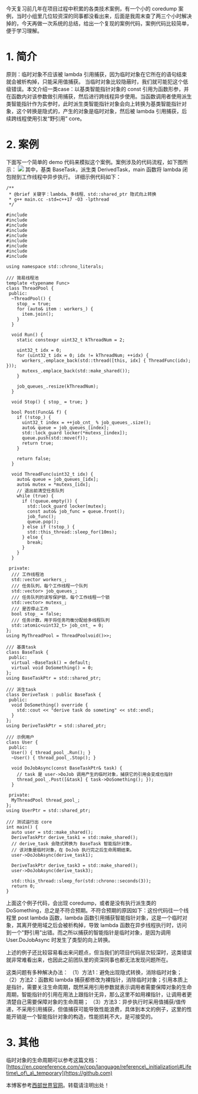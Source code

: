
今天复习前几年在项目过程中积累的各类技术案例，有一个小的 coredump 案例，当时小组里几位较资深的同事都没看出来，后面是我周末查了两三个小时解决掉的，今天再做一次系统的总结，给出一个复现的案例代码，案例代码比较简单，便于学习理解。


# 1\. 简介


原则：临时对象不应该被 lambda 引用捕获，因为临时对象在它所在的语句结束就会被析构掉，只能采用值捕获。
当临时对象比较隐蔽时，我们就可能犯这个低级错误。本文介绍一类case：以基类智能指针对象的 const 引用为函数形参，并在函数内对该参数做引用捕获，然后进行跨线程异步使用。当函数调用者使用派生类智能指针作为实参时，此时派生类智能指针对象会向上转换为基类智能指针对象，这个转换是隐式的，产生的对象是临时对象，然后被 lambda 引用捕获，后续跨线程使用引发“野引用” core。


# 2\. 案例


下面写一个简单的 demo 代码来模拟这个案例。案例涉及的代码流程，如下图所示：
![](https://img2024.cnblogs.com/blog/104985/202408/104985-20240831195239230-527210276.png)
其中，基类 BaseTask，派生类 DerivedTask，main 函数将 lambda 闭包抛到工作线程中异步执行。
详细示例代码如下：



```
/**
 * @brief 关键字：lambda、多线程、std::shared_ptr 隐式向上转换
 * g++ main.cc -std=c++17 -O3 -lpthread
 */

#include 
#include 
#include 
#include 
#include 
#include 
#include 
#include 
#include 

using namespace std::chrono_literals;

/// 简易线程池
template <typename Func>
class ThreadPool {
 public:
  ~ThreadPool() {
    stop_ = true;
    for (auto& item : workers_) {
      item.join();
    }
  }

  void Run() {
    static constexpr uint32_t kThreadNum = 2;

    uint32_t idx = 0;
    for (uint32_t idx = 0; idx != kThreadNum; ++idx) {
      workers_.emplace_back(std::thread([this, idx] { ThreadFunc(idx); }));
      mutexs_.emplace_back(std::make_shared());
    }

    job_queues_.resize(kThreadNum);
  }

  void Stop() { stop_ = true; }

  bool Post(Func&& f) {
    if (!stop_) {
      uint32_t index = ++job_cnt_ % job_queues_.size();
      auto& queue = job_queues_[index];
      std::lock_guard locker(*mutexs_[index]);
      queue.push(std::move(f));
      return true;
    }

    return false;
  }

  void ThreadFunc(uint32_t idx) {
    auto& queue = job_queues_[idx];
    auto& mutex = *mutexs_[idx];
    // 退出前清空任务队列
    while (true) {
      if (!queue.empty()) {
        std::lock_guard locker(mutex);
        const auto& job_func = queue.front();
        job_func();
        queue.pop();
      } else if (!stop_) {
        std::this_thread::sleep_for(10ms);
      } else {
        break;
      }
    }
  }

 private:
  /// 工作线程池
  std::vector workers_;
  /// 任务队列，每个工作线程一个队列
  std::vector> job_queues_;
  /// 任务队列的读写保护锁，每个工作线程一个锁
  std::vector> mutexs_;
  /// 是否停止工作
  bool stop_ = false;
  /// 任务计数，用于将任务均衡分配给多线程队列
  std::atomic<uint32_t> job_cnt_ = 0;
};
using MyThreadPool = ThreadPoolvoid()>>;

/// 基类task
class BaseTask {
 public:
  virtual ~BaseTask() = default;
  virtual void DoSomething() = 0;
};
using BaseTaskPtr = std::shared_ptr;

/// 派生task
class DeriveTask : public BaseTask {
 public:
  void DoSomething() override {
    std::cout << "derive task do someting" << std::endl;
  }
};
using DeriveTaskPtr = std::shared_ptr;

/// 示例用户
class User {
 public:
  User() { thread_pool_.Run(); }
  ~User() { thread_pool_.Stop(); }

  void DoJobAsync(const BaseTaskPtr& task) {
    // task 是 user->DoJob 调用产生的临时对象，捕获它的引用会变成也指针
    thread_pool_.Post([&task] { task->DoSomething(); });
  }

 private:
  MyThreadPool thread_pool_;
};
using UserPtr = std::shared_ptr;

/// 测试运行出 core
int main() {
  auto user = std::make_shared();
  DeriveTaskPtr derive_task1 = std::make_shared();
  // derive_task 会隐式转换为 BaseTask 智能指针对象，
  // 该对象是临时对象，在 DoJob 执行完之后生命周期结束。
  user->DoJobAsync(derive_task1);

  DeriveTaskPtr derive_task3 = std::make_shared();
  user->DoJobAsync(derive_task3);

  std::this_thread::sleep_for(std::chrono::seconds(3));
  return 0;
}

```

上面这个例子代码，会出现 coredump，或者是没有执行派生类的 DoSomething，总之是不符合预期。不符合预期的原因如下：这份代码往一个线程里 post lambda 函数，lambda 函数引用捕获智能指针对象，这是一个临时对象，其离开使用域之后会被析构掉，导致 lambda 函数在异步线程执行时，访问到一个"野引用"出错。而之所以捕获的智能指针是临时对象，是因为调用 User.DoJobAsync 时发生了类型的向上转换。


上述的例子还比较容易看出来问题点，但当我们的项目代码层次较深时，这类错误就非常难看出来，也因此之前团队里的资深同事也都无法发现问题所在。


这类问题有多种解决办法：
（1）方法1：避免出现隐式转换，消除临时对象；
（2）方法2：函数和 lambda 捕获都修改为裸指针，消除临时对象；引用本质上是指针，需要关注生命周期，既然采用引用参数就表示调用者需要保障对象的生命周期，智能指针的引用在用法上跟指针无异，那么这里不如用裸指针，让调用者更清楚自己需要保障对象的生命周期；
（3）方法3：异步执行时采用值捕获/值传递，不采用引用捕获，但值捕获可能导致性能浪费，具体到本文的例子，这里的性能开销是一个智能指针对象的构造，性能损耗不大，是可接受的。


# 3\. 其他


临时对象的生命周期可以参考这篇文档：[https://en.cppreference.com/w/cpp/language/reference\_initialization\#Lifetime\_of\_a\_temporary](https://github.com)


 本博客参考[西部世界官网](https://tianchuang88.com)。转载请注明出处！
